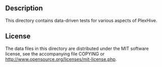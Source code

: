 Description
------------

This directory contains data-driven tests for various aspects of PlexHive.

License
--------

The data files in this directory are distributed under the MIT software
license, see the accompanying file COPYING or
http://www.opensource.org/licenses/mit-license.php.

